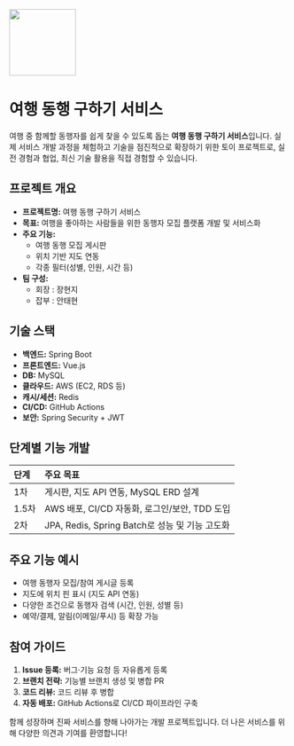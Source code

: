 <img src="https://r2cdn.perplexity.ai/pplx-full-logo-primary-dark%402x.png" class="logo" width="120"/>

# 여행 동행 구하기 서비스

여행 중 함께할 동행자를 쉽게 찾을 수 있도록 돕는 **여행 동행 구하기 서비스**입니다. 실제 서비스 개발 과정을 체험하고 기술을 점진적으로 확장하기 위한 토이 프로젝트로, 실전 경험과 협업, 최신 기술 활용을 직접 경험할 수 있습니다.

## 프로젝트 개요

- **프로젝트명:** 여행 동행 구하기 서비스
- **목표:** 여행을 좋아하는 사람들을 위한 동행자 모집 플랫폼 개발 및 서비스화
- **주요 기능:**
    - 여행 동행 모집 게시판
    - 위치 기반 지도 연동
    - 각종 필터(성별, 인원, 시간 등)
- **팀 구성:**
    - 회장 : 장현지
    - 잡부 : 안태현


## 기술 스택

- **백엔드:** Spring Boot
- **프론트엔드:** Vue.js
- **DB:** MySQL
- **클라우드:** AWS (EC2, RDS 등)
- **캐시/세션:** Redis
- **CI/CD:** GitHub Actions
- **보안:** Spring Security + JWT


## 단계별 기능 개발

| 단계 | 주요 목표 |
| :-- | :-- |
| 1차 | 게시판, 지도 API 연동, MySQL ERD 설계 |
| 1.5차 | AWS 배포, CI/CD 자동화, 로그인/보안, TDD 도입 |
| 2차 | JPA, Redis, Spring Batch로 성능 및 기능 고도화 |

## 주요 기능 예시

- 여행 동행자 모집/참여 게시글 등록
- 지도에 위치 핀 표시 (지도 API 연동)
- 다양한 조건으로 동행자 검색 (시간, 인원, 성별 등)
- 예약/결제, 알림(이메일/푸시) 등 확장 가능


## 참여 가이드

1. **Issue 등록:** 버그·기능 요청 등 자유롭게 등록
2. **브랜치 전략:** 기능별 브랜치 생성 및 병합 PR
3. **코드 리뷰:** 코드 리뷰 후 병합
4. **자동 배포:** GitHub Actions로 CI/CD 파이프라인 구축

함께 성장하며 진짜 서비스를 향해 나아가는 개발 프로젝트입니다.
더 나은 서비스를 위해 다양한 의견과 기여를 환영합니다!

